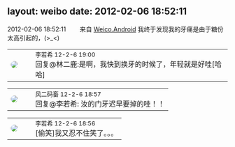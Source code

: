 layout: weibo
date: 2012-02-06 18:52:11
---
<meta name="referrer" content="no-referrer" />

2012-02-06 18:52:11  &nbsp;&nbsp;&nbsp;&nbsp;&nbsp;&nbsp; 来自 <a href="http://app.weibo.com/t/feed/l4RWD" rel="nofollow">Weico.Android</a>
我终于发现我的牙痛是由于糖份太高引起的，(>_<) ​​​

<table style="width: 100%;">
  <tr>
    <td style="width: 40px;"><img style="border-radius:50%" src="https://tvax2.sinaimg.cn/crop.0.0.512.512.50/6421e548ly8g08ij342i6j20e80e8q34.jpg?KID=imgbed,tva&Expires=1624465805&ssig=spW5GFY77l"></td>
    <td colspan="2"><small>李若希 12-2-6 19:00</small><br/>回复@林二鹿:是啊，我快到换牙的时候了，年轻就是好哇[哈哈]</td>
  </tr>
</table>

<table style="width: 100%;">
  <tr>
    <td style="width: 40px;"><img style="border-radius:50%" src="https://tva3.sinaimg.cn/crop.0.0.639.639.50/6d2a6003jw8f3idy69w2gj20hs0hrt9g.jpg?KID=imgbed,tva&Expires=1624465805&ssig=NIE7ZrxUjo"></td>
    <td colspan="2"><small>风二码畜 12-2-6 18:57</small><br/>回复@李若希: 汝的门牙迟早要掉的哇！！</td>
  </tr>
</table>

<table style="width: 100%;">
  <tr>
    <td style="width: 40px;"><img style="border-radius:50%" src="https://tvax2.sinaimg.cn/crop.0.0.512.512.50/6421e548ly8g08ij342i6j20e80e8q34.jpg?KID=imgbed,tva&Expires=1624465805&ssig=spW5GFY77l"></td>
    <td colspan="2"><small>李若希 12-2-6 18:56</small><br/>[偷笑]我又忍不住笑了。。。</td>
  </tr>
</table>
